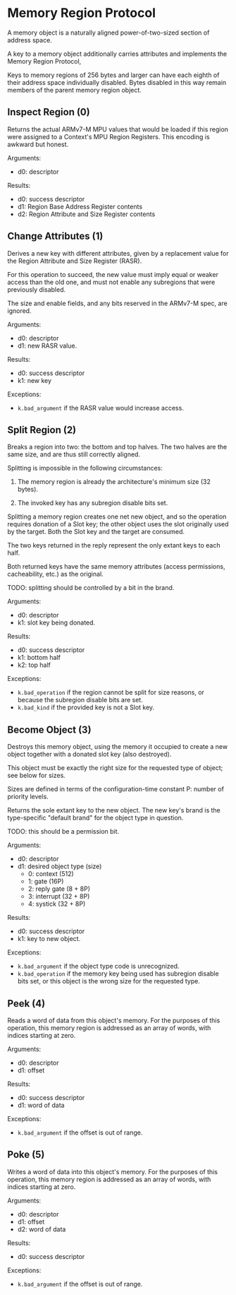 Memory Region Protocol
======================

A memory object is a naturally aligned power-of-two-sized section of address
space.

A key to a memory object additionally carries attributes and implements the
Memory Region Protocol, 

Keys to memory regions of 256 bytes and larger can have each eighth of their
address space individually disabled.  Bytes disabled in this way remain members
of the parent memory region object.


Inspect Region (0)
------------------

Returns the actual ARMv7-M MPU values that would be loaded if this region were
assigned to a Context's MPU Region Registers.  This encoding is awkward but
honest.

Arguments:
- d0: descriptor

Results:
- d0: success descriptor
- d1: Region Base Address Register contents
- d2: Region Attribute and Size Register contents


Change Attributes (1)
---------------------

Derives a new key with different attributes, given by a replacement value for
the Region Attribute and Size Register (RASR).

For this operation to succeed, the new value must imply equal or weaker access
than the old one, and must not enable any subregions that were previously
disabled.

The size and enable fields, and any bits reserved in the ARMv7-M spec, are
ignored.

Arguments:
- d0: descriptor
- d1: new RASR value.

Results:
- d0: success descriptor
- k1: new key

Exceptions:
- `k.bad_argument` if the RASR value would increase access.


Split Region (2)
----------------

Breaks a region into two: the bottom and top halves.  The two halves are the
same size, and are thus still correctly aligned.

Splitting is impossible in the following circumstances:

 1. The memory region is already the architecture's minimum size (32 bytes).

 2. The invoked key has any subregion disable bits set.

Splitting a memory region creates one net new object, and so the operation
requires donation of a Slot key; the other object uses the slot originally used
by the target.  Both the Slot key and the target are consumed.

The two keys returned in the reply represent the only extant keys to each half.

Both returned keys have the same memory attributes (access permissions,
cacheability, etc.) as the original.

TODO: splitting should be controlled by a bit in the brand.

Arguments:
- d0: descriptor
- k1: slot key being donated.

Results:
- d0: success descriptor
- k1: bottom half
- k2: top half

Exceptions:
- `k.bad_operation` if the region cannot be split for size reasons, or because
  the subregion disable bits are set.
- `k.bad_kind` if the provided key is not a Slot key.


Become Object (3)
-----------------

Destroys this memory object, using the memory it occupied to create a new
object together with a donated slot key (also destroyed).

This object must be exactly the right size for the requested type of object; see
below for sizes.

Sizes are defined in terms of the configuration-time constant P: number of
priority levels.

Returns the sole extant key to the new object.  The new key's brand is the
type-specific "default brand" for the object type in question.

TODO: this should be a permission bit.

Arguments:
- d0: descriptor
- d1: desired object type (size)
  - 0: context (512)
  - 1: gate (16P)
  - 2: reply gate (8 + 8P)
  - 3: interrupt (32 + 8P)
  - 4: systick (32 + 8P)

Results:
- d0: success descriptor
- k1: key to new object.

Exceptions:
- `k.bad_argument` if the object type code is unrecognized.
- `k.bad_operation` if the memory key being used has subregion disable bits set,
  or this object is the wrong size for the requested type.


Peek (4)
--------

Reads a word of data from this object's memory.  For the purposes of this
operation, this memory region is addressed as an array of words, with indices
starting at zero.

Arguments:
- d0: descriptor
- d1: offset

Results:
- d0: success descriptor
- d1: word of data

Exceptions:
- `k.bad_argument` if the offset is out of range.


Poke (5)
--------

Writes a word of data into this object's memory.  For the purposes of this
operation, this memory region is addressed as an array of words, with indices
starting at zero.

Arguments:
- d0: descriptor
- d1: offset
- d2: word of data

Results:
- d0: success descriptor

Exceptions:
- `k.bad_argument` if the offset is out of range.

